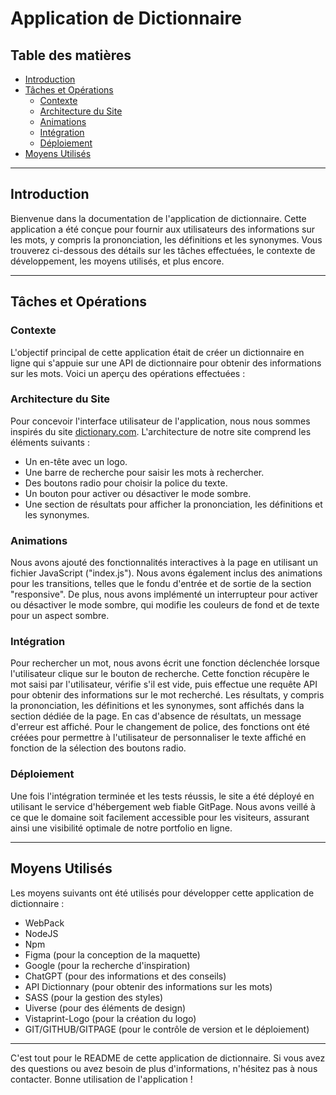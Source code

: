 # Application de Dictionnaire

## Table des matières

- [Introduction](#introduction)
- [Tâches et Opérations](#tâches-et-opérations)
  - [Contexte](#contexte)
  - [Architecture du Site](#architecture-du-site)
  - [Animations](#animations)
  - [Intégration](#intégration)
  - [Déploiement](#déploiement)
- [Moyens Utilisés](#moyens-utilisés)

---

## Introduction

Bienvenue dans la documentation de l'application de dictionnaire. Cette application a été conçue pour fournir aux utilisateurs des informations sur les mots, y compris la prononciation, les définitions et les synonymes. Vous trouverez ci-dessous des détails sur les tâches effectuées, le contexte de développement, les moyens utilisés, et plus encore.

---

## Tâches et Opérations

### Contexte

L'objectif principal de cette application était de créer un dictionnaire en ligne qui s'appuie sur une API de dictionnaire pour obtenir des informations sur les mots. Voici un aperçu des opérations effectuées :

### Architecture du Site

Pour concevoir l'interface utilisateur de l'application, nous nous sommes inspirés du site [dictionary.com](https://www.dictionary.com/). L'architecture de notre site comprend les éléments suivants :

- Un en-tête avec un logo.
- Une barre de recherche pour saisir les mots à rechercher.
- Des boutons radio pour choisir la police du texte.
- Un bouton pour activer ou désactiver le mode sombre.
- Une section de résultats pour afficher la prononciation, les définitions et les synonymes.

### Animations

Nous avons ajouté des fonctionnalités interactives à la page en utilisant un fichier JavaScript ("index.js"). Nous avons également inclus des animations pour les transitions, telles que le fondu d'entrée et de sortie de la section "responsive". De plus, nous avons implémenté un interrupteur pour activer ou désactiver le mode sombre, qui modifie les couleurs de fond et de texte pour un aspect sombre.

### Intégration

Pour rechercher un mot, nous avons écrit une fonction déclenchée lorsque l'utilisateur clique sur le bouton de recherche. Cette fonction récupère le mot saisi par l'utilisateur, vérifie s'il est vide, puis effectue une requête API pour obtenir des informations sur le mot recherché. Les résultats, y compris la prononciation, les définitions et les synonymes, sont affichés dans la section dédiée de la page. En cas d'absence de résultats, un message d'erreur est affiché. Pour le changement de police, des fonctions ont été créées pour permettre à l'utilisateur de personnaliser le texte affiché en fonction de la sélection des boutons radio.

### Déploiement

Une fois l'intégration terminée et les tests réussis, le site a été déployé en utilisant le service d'hébergement web fiable GitPage. Nous avons veillé à ce que le domaine soit facilement accessible pour les visiteurs, assurant ainsi une visibilité optimale de notre portfolio en ligne.

---

## Moyens Utilisés

Les moyens suivants ont été utilisés pour développer cette application de dictionnaire :

- WebPack
- NodeJS
- Npm
- Figma (pour la conception de la maquette)
- Google (pour la recherche d'inspiration)
- ChatGPT (pour des informations et des conseils)
- API Dictionnary (pour obtenir des informations sur les mots)
- SASS (pour la gestion des styles)
- Uiverse (pour des éléments de design)
- Vistaprint-Logo (pour la création du logo)
- GIT/GITHUB/GITPAGE (pour le contrôle de version et le déploiement)

---

C'est tout pour le README de cette application de dictionnaire. Si vous avez des questions ou avez besoin de plus d'informations, n'hésitez pas à nous contacter. Bonne utilisation de l'application !
